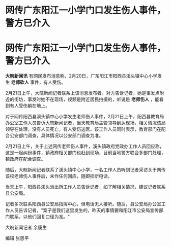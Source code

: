 # 网传广东阳江一小学门口发生伤人事件，警方已介入

# 网传广东阳江一小学门口发生伤人事件，警方已介入

**大皖新闻讯** 有网民发布消息称，2月20日，广东阳江市阳西县溪头镇中心小学发生 **老师砍人** 事件，有人受伤。

2月21日上午，大皖新闻记者联系上该消息发布者。对方告诉记者，她是事发点附近的街坊，事发时她不在现场，视频是附近居民拍摄的，听说是 **老师伤人**
，能看到有人受伤躺在地上。

对于网传阳西县溪头镇中心小学发生老师伤人事件，2月21日上午，阳西县教育局办公室工作人员告诉大皖新闻记者，当天教育局主管领导到达现场，相关情况该局领导在处理，没有人员死亡，有人受伤送医。该工作人员同时表示，教育部门在配合公安部门调查，具体情况以公安部门调查为准。

2月21日上午，关于上述网传老师伤人事件，溪头镇政府党政办工作人员回应称，这是一起纠纷事件，镇政府相关部门也赶到现场，目前当地警方联合多部门处理，镇政府在配合调查。

随后，大皖新闻记者联系了溪头镇中心小学，一名工作人员听到记者采访关于网传该校老师伤人事件后，未作任何回应，随即挂断电话。

当天上午，阳西县溪头派出所工作人员告诉记者，如了解相关情况，建议记者联系县公安局。

记者多次联系阳西县公安局指挥中心，但电话无人接听。随后，县公安局办公室工作人员告诉记者，"案子是我们这里发生的，昨天的事情要和阳江市公安局宣传部门联系，以他们回复口径为准。"

大皖新闻记者 余康生

编辑 张思平

